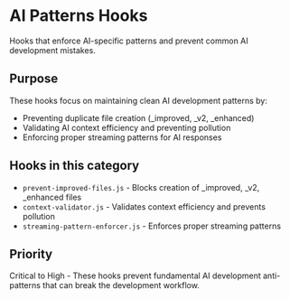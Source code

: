 # AI Patterns Hooks

Hooks that enforce AI-specific patterns and prevent common AI development mistakes.

## Purpose

These hooks focus on maintaining clean AI development patterns by:

- Preventing duplicate file creation (\_improved, \_v2, \_enhanced)
- Validating AI context efficiency and preventing pollution
- Enforcing proper streaming patterns for AI responses

## Hooks in this category

- `prevent-improved-files.js` - Blocks creation of \_improved, \_v2, \_enhanced files
- `context-validator.js` - Validates context efficiency and prevents pollution
- `streaming-pattern-enforcer.js` - Enforces proper streaming patterns

## Priority

Critical to High - These hooks prevent fundamental AI development anti-patterns that can break the development workflow.
